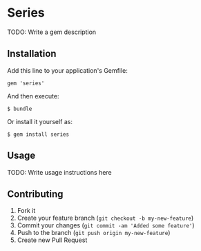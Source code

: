 # Series

TODO: Write a gem description

## Installation

Add this line to your application's Gemfile:

    gem 'series'

And then execute:

    $ bundle

Or install it yourself as:

    $ gem install series

## Usage

TODO: Write usage instructions here

## Contributing

1. Fork it
2. Create your feature branch (`git checkout -b my-new-feature`)
3. Commit your changes (`git commit -am 'Added some feature'`)
4. Push to the branch (`git push origin my-new-feature`)
5. Create new Pull Request
